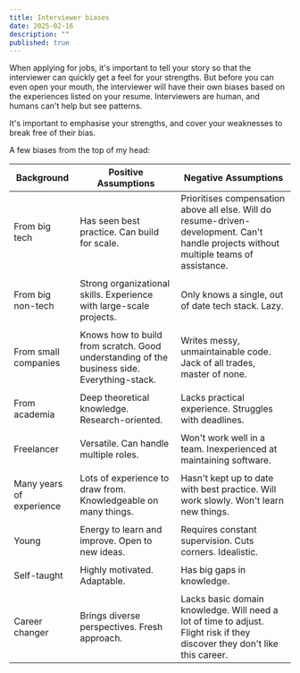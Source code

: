 ```yaml
---
title: Interviewer biases
date: 2025-02-16
description: ""
published: true
---
```


When applying for jobs, it's important to tell your story so that the interviewer can quickly get a feel for your strengths. 
But before you can even open your mouth, the interviewer will have their own biases based on the experiences listed on your resume.
Interviewers are human, and humans can't help but see patterns.

It's important to emphasise your strengths, and cover your weaknesses to break free of their bias.

A few biases from the top of my head:

| Background           | Positive Assumptions                                      | Negative Assumptions                                                                 |
|----------------------|-----------------------------------------------------------|--------------------------------------------------------------------------------------|
| From big tech        | Has seen best practice. Can build for scale.              | Prioritises compensation above all else. Will do resume-driven-development. Can't handle projects without multiple teams of assistance. |
|                      |                                                           |                                                                                      |
| From big non-tech    | Strong organizational skills. Experience with large-scale projects. | Only knows a single, out of date tech stack. Lazy.                                    |
|                      |                                                           |                                                                                      |
| From small companies | Knows how to build from scratch. Good understanding of the business side. Everything-stack. | Writes messy, unmaintainable code. Jack of all trades, master of none.                |
|                      |                                                           |                                                                                      |
| From academia        | Deep theoretical knowledge. Research-oriented.            | Lacks practical experience. Struggles with deadlines.                                 |
|                      |                                                           |                                                                                      |
| Freelancer           | Versatile. Can handle multiple roles.                     | Won't work well in a team. Inexperienced at maintaining software.                     |
|                      |                                                           |                                                                                      |
| Many years of experience | Lots of experience to draw from. Knowledgeable on many things. | Hasn't kept up to date with best practice. Will work slowly. Won't learn new things.  |
|                      |                                                           |                                                                                      |
| Young                | Energy to learn and improve. Open to new ideas.           | Requires constant supervision. Cuts corners. Idealistic.                              |
|                      |                                                           |                                                                                      |
| Self-taught          | Highly motivated. Adaptable.                              | Has big gaps in knowledge.                                                            |
|                      |                                                           |                                                                                      |
| Career changer       | Brings diverse perspectives. Fresh approach.              | Lacks basic domain knowledge. Will need a lot of time to adjust. Flight risk if they discover they don't like this career. |
